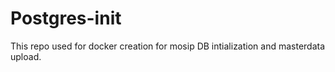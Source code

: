 # Postgres-init 
This repo used for docker creation for mosip DB intialization and masterdata upload.
